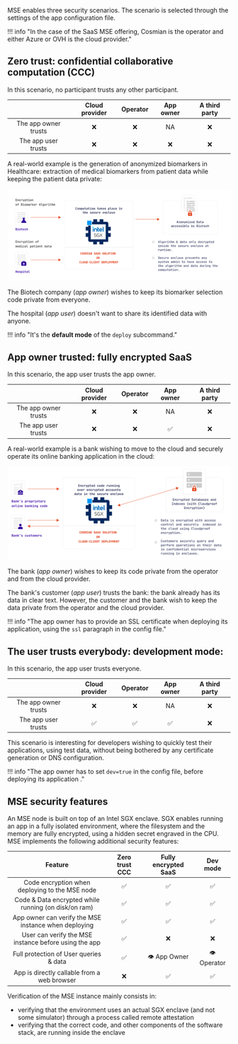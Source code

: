 MSE enables three security scenarios.
The scenario is selected through the settings of the app configuration file.

!!! info "In the case of the SaaS MSE offering, Cosmian is the operator and either Azure or OVH is the cloud provider."

## Zero trust: confidential collaborative computation (CCC)

In this scenario, no participant trusts any other participant.

|                      | Cloud provider | Operator | App owner | A third party |
| :------------------: | :------------: | :------: | :-------: | :-----------: |
| The app owner trusts |       ❌       |    ❌    |    NA     |      ❌       |
| The app user trusts  |       ❌       |    ❌    |    ❌     |      ❌       |

A real-world example is the generation of anonymized biomarkers in Healthcare: extraction of medical biomarkers from patient data while keeping the patient data private:

![](./images/zero-trust-scenario.png)

The Biotech company (_app owner_) wishes to keep its biomarker selection code private from everyone.

The hospital (_app user_) doesn't want to share its identified data with anyone.

!!! info "It's the **default mode** of the `deploy` subcommand."

## App owner trusted: fully encrypted SaaS

In this scenario, the app user trusts the app owner.

|                      | Cloud provider | Operator | App owner | A third party |
| :------------------: | :------------: | :------: | :-------: | :-----------: |
| The app owner trusts |       ❌       |    ❌    |    NA     |      ❌       |
| The app user trusts  |       ❌       |    ❌    |    ✅     |      ❌       |

A real-world example is a bank wishing to move to the cloud and securely operate its online
banking application in the cloud:

![](./images/fes-scenario.png)

The bank (_app owner_) wishes to keep its code private from the operator and from the cloud provider.

The bank's customer (_app user_) trusts the bank: the bank already has its data in clear text.
However, the customer and the bank wish to keep the data private from the operator and the cloud provider.

!!! info "The app owner has to provide an SSL certificate when deploying its application, using the `ssl` paragraph in the config file."

## The user trusts everybody: development mode:

In this scenario, the app user trusts everyone.

|                      | Cloud provider | Operator | App owner | A third party |
| :------------------: | :------------: | :------: | :-------: | :-----------: |
| The app owner trusts |       ❌       |    ❌    |    NA     |      ❌       |
| The app user trusts  |       ✅       |    ✅    |    ✅     |      ❌       |

This scenario is interesting for developers wishing to quickly test their applications, using test data, without being bothered by any certificate generation or DNS configuration.

!!! info "The app owner has to set `dev=true` in the config file, before deploying its application ."

## MSE security features

An MSE node is built on top of an Intel SGX enclave.
SGX enables running an app in a fully isolated environment, where the filesystem and the memory are fully encrypted, using a hidden secret engraved in the CPU.
MSE implements the following additional security features:

|                        Feature                        | Zero trust CCC | Fully encrypted SaaS |  Dev mode   |
| :---------------------------------------------------: | :------------: | :------------------: | :---------: |
|    Code encryption when deploying to the MSE node     |       ✅       |          ✅          |     ✅      |
| Code & Data encrypted while running (on disk/on ram)  |       ✅       |          ✅          |     ✅      |
| App owner can verify the MSE instance when deploying  |       ✅       |          ✅          |     ✅      |
| User can verify the MSE instance before using the app |       ✅       |          ❌          |     ❌      |
|        Full protection of User queries & data         |       ✅       |     👁️ App Owner     | 👁️ Operator |
|      App is directly callable from a web browser      |       ❌       |          ✅          |     ✅      |

Verification of the MSE instance mainly consists in:

- verifying that the environment uses an actual SGX enclave (and not some simulator) through a process called remote attestation
- verifying that the correct code, and other components of the software stack, are running inside the enclave
